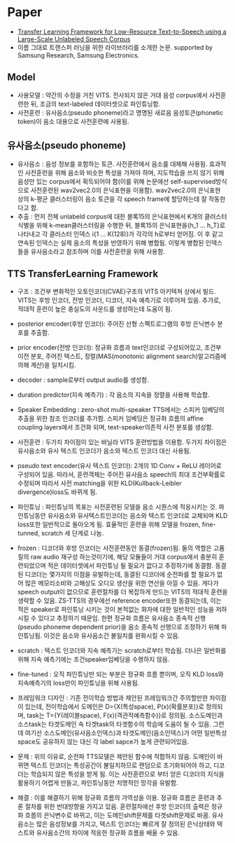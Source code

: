 # Paper
- [Transfer Learning Framework for Low-Resource Text-to-Speech using a Large-Scale Unlabeled Speech Corpus](https://arxiv.org/pdf/2203.15447.pdf)
- 이름 그대로 트랜스퍼 러닝을 위한 라이브러리를 소개한 논문. supported by Samsung Research, Samsung Electronics.
## Model
- 사용모델 : 약간의 수정을 거친 VITS. 전사되지 않은 거대 음성 corpus에서 사전훈련한 뒤, 조금의 text-labeled 데이터셋으로 파인튜닝함.
- 사전훈련 : 유사음소(pseudo phoneme)라고 명명된 새로음 음성토큰(phonetic token)이 음소 대용으로 사전훈련에 사용됨. 

## 유사음소(pseudo phoneme)
- 유사음소 : 음성 정보를 포함하는 토큰. 사전훈련에서 음소를 대체해 사용됨. 효과적인 사전훈련을 위해 음소와 비슷한 특성을 가져야 하며, 
  지도학습을 쓰지 않기 위해 음성만 있는 corpus에서 획득되어야 함(이를 위해 논문에선 self-supervised방식으로 사전훈련된 wav2vec2.0의 은닉표현을 이용함).
  wav2vec2.0의 은닉표현 상의 k-평균 클러스터링이 음소 토큰을 각 speech frame에 할당하는데 잘 작동한다고 함. 
- 추출 : 먼저 전체 unlabeld corpus에 대한 블록15의 은닉표현에서 K개의 클러스터 식별을 위해 k-mean클러스터링을 수행한 뒤, 블록15의 은닉표현을{h_1 ... h_T}로 나타내고 각 클러스터 인덱스 i{1 ... K(128)}가 각각의 h로부터 얻어짐.
  이 후 같고 연속된 인덱스는 실제 음소의 특성을 반영하기 위해 병합됨. 이렇게 병합된 인덱스들을 유사음소라고 참조하며 이를 사전훈련을 위해 사용함.

## TTS TransferLearning Framework
- 구조 : 조건부 변화적인 오토인코더(CVAE)구조의 VITS 아키텍쳐 상에서 빌드. VITS는 후방 인코더, 전방 인코더, 디코더, 지속 예측기로 이루어져 있음. 
  추가로, 적대적 훈련이 높은 충실도의 사운드를 생성하는데 도움이 됨.
- posterior encoder(후방 인코더): 주어진 선형 스펙트로그램의 후방 은닉변수 분포를 추출함.
- prior encoder(전방 인코더): 정규화 흐름과 text인코더로 구성되어있고, 조건부 이전 분포, 주어진 텍스트, 정렬(MAS(monotonic alignment search)알고리즘에 의해 계산)을 일치시킴. 
- decoder : sample로부터 output audio를 생성함.
- duration predictor(지속 예측기) : 각 음소의 지속을 정렬을 사용해 학습함.
- Speaker Embedding : zero-shot multi-speaker TTS에서는 스피커 임베딩의 추출을 위한 참조 인코더를 추가함. 
  스피커 임베딩은 정규화 흐름의 affine coupling layers에서 조건화 되며, text-speaker의존적 사전 분포를 생성함.

- 사전훈련 : 두가지 차이점이 있는 바닐라 VITS 훈련방법을 이용함. 두가지 차이점은 유사음소와 유사 텍스트 인코더가 음소와 텍스트 인코더 대신 사용됨.
- pseudo text encoder(유사 텍스트 인코더): 2개의 1D Conv + ReLU 레이어로 구성되어 있음. 따라서, 훈련객체는 주어진 유사음소 speech의 최대 조건부확률로 수정되며 
  따라서 사전 matching을 위한 KLD(Kullback-Leibler divergence)loss도 바뀌게 됨.

- 파인튜닝 : 파인튜닝의 목표는 사전훈련된 모델을 음소 시퀀스에 적응시키는 것. 파인튜닝동안 유사음소와 유사텍스트인코더는 음소와 텍스트 인코더로 교체되며 KLD loss또한 일반적으로 돌아오게 됨.
  효율적인 훈련을 위해 모델을 frozen, fine-tunned, scratch 세 단계로 나눔.
- frozen : 디코더와 후방 인코더는 사전훈련동안 동결(frozen)됨. 둘의 역할은 고품질의 raw audio 재구성 하는것이기에, 해당 모듈들이 거대 corpus에서 충분히 훈련되었으며 적은 데이터셋에서 파인튜닝 될 필요가 없다고 추정하기에 동결함.
  동결된 디코더는 몇가지의 이점을 유발하는데, 동결된 디코더에 순전파를 할 필요가 없어 많은 메모리소비와 고해상도 오디오 생산을 위한 연산을 아낄 수 있음. 게다가 speech output이 없으므로 훈련절차를 더 복잡하게 만드는 VITS의 적대적 훈련을 생략할 수 있음.
  ZS-TTS의 경우에선 reference encoder또한 동결되는데, 이는 적은 speaker로 파인튜닝 시키는 것이 본적없는 화자에 대한 일반적인 성능을 저하시킬 수 있다고 추정하기 때문임.
  한편 정규화 흐름은 유사음소 종속적 선행(pseudo phoneme dependent prior)을 음소 종속적 선행으로 조정하기 위해 파인튜닝됨. 이것은 음소와 유사음소간 불일치를 완화시킬 수 있음.
- scratch : 텍스트 인코더와 지속 예측기는 scratch로부터 학습됨. 더나은 일반화를 위해 지속 예측기에는 조건speaker임베딩을 수행하지 않음. 
- fine-tuned : 오직 파인튜닝만 되는 부분은 정규화 흐름 뿐이며, 오직 KLD loss와 지속예측기의 loss만이 파인튜닝을 위해 사용됨.

- 프레임워크 디자인 : 기존 전이학습 방법과 제안된 프레임워크간 주의할만한 차이점이 있는데, 전이학습에서 도메인은 D={X(특성space), P(x)(확률분포)}로 정의되며, task는 T={Y(레이블space), F(x)(객관적예측함수)}로 정의됨.
  소스도메인과 소스task는 타겟도메인 속 타겟task의 타겟함수의 학습에 도움이 될 수 있음. 그런데 여기선 소스도메인(유사음소인덱스)과 타겟도메인(음소인덱스)가 어떤 일반특성space도 공유하지 않는 대신 각 label sapce가 높게 관련되어있음.
- 문제 : 위의 이유로, 순전파 TTS모델은 제안된 함수에 적합하지 않음. 도메인이 바뀌면 텍스트 인코더는 특성공간이 불일치하므로 랜덤으로 초기화되어야 하고, 디코더는 학습되지 않은 특성을 받게 됨.
  이는 사전훈련으로 부터 얻은 디코더의 지식을 활용하기 어렵게 만들고, 파인튜닝동안 치명적인 망각을 유발함. 
- 해결 : 이를 해결하기 위해 정규화 흐름의 가역성을 이용. 정규화 흐름은 훈련과 추론 절차를 위한 반대방향을 가지고 있음. 훈련절차에선 후방 인코더의 출력은 정규화 흐름의 은닉변수로 바뀌고, 
  이는 도메인shift문제를 타겟shift문제로 바꿈. 유사음소는 많은 음성정보를 가지고, 텍스트 인코더는 빠르게 잘 정의된 은닉상태와 텍스트와 유사음소간의 차이에 적응한 정규화 흐름을 배울 수 있음.

